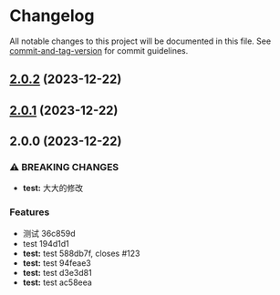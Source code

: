 # Changelog

All notable changes to this project will be documented in this file. See [commit-and-tag-version](https://github.com/absolute-version/commit-and-tag-version) for commit guidelines.

## [2.0.2](///compare/v2.0.1...v2.0.2) (2023-12-22)

## [2.0.1](///compare/v2.0.0...v2.0.1) (2023-12-22)

## 2.0.0 (2023-12-22)

### ⚠ BREAKING CHANGES

- **test:** 大大的修改

### Features

- 测试 36c859d
- test 194d1d1
- **test:** test 588db7f, closes #123
- **test:** test 94feae3
- **test:** test d3e3d81
- **test:** test ac58eea
